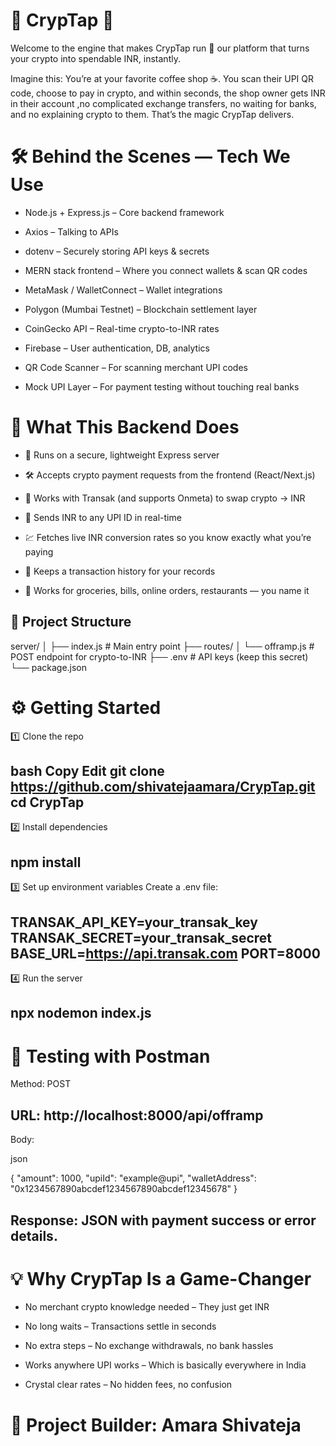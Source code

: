 # 💸 CrypTap 💸
Welcome to the engine that makes CrypTap run 🚀 our platform that turns your crypto into spendable INR, instantly.

Imagine this: You’re at your favorite coffee shop ☕. You scan their UPI QR code, choose to pay in crypto, and within seconds, the shop owner gets INR in their account ,no complicated exchange transfers, no waiting for banks, and no explaining crypto to them. That’s the magic CrypTap delivers.
# 🛠 Behind the Scenes — Tech We Use
- Node.js + Express.js – Core backend framework

- Axios – Talking to APIs

- dotenv – Securely storing API keys & secrets

- MERN stack frontend – Where you connect wallets & scan QR codes

- MetaMask / WalletConnect – Wallet integrations

- Polygon (Mumbai Testnet) – Blockchain settlement layer

- CoinGecko API – Real-time crypto-to-INR rates

- Firebase – User authentication, DB, analytics

- QR Code Scanner – For scanning merchant UPI codes

- Mock UPI Layer – For payment testing without touching real banks
# 🚀 What This Backend Does
 - 🔐 Runs on a secure, lightweight Express server

- 🛠 Accepts crypto payment requests from the frontend (React/Next.js)

- 🔄 Works with Transak (and supports Onmeta) to swap crypto → INR

- 📡 Sends INR to any UPI ID in real-time

- 💹 Fetches live INR conversion rates so you know exactly what you’re paying

- 📜 Keeps a transaction history for your records

- 🛒 Works for groceries, bills, online orders, restaurants — you name it



## 📂 Project Structure

server/
│
├── index.js        # Main entry point
├── routes/
│   └── offramp.js  # POST endpoint for crypto-to-INR
├── .env            # API keys (keep this secret)
└── package.json

# ⚙️ Getting Started
1️⃣ Clone the repo

bash
Copy
Edit
git clone https://github.com/shivatejaamara/CrypTap.git
cd CrypTap
----
2️⃣ Install dependencies


npm install
----
3️⃣ Set up environment variables
Create a .env file:


TRANSAK_API_KEY=your_transak_key
TRANSAK_SECRET=your_transak_secret
BASE_URL=https://api.transak.com
PORT=8000
---
4️⃣ Run the server

npx nodemon index.js
---
# 🧪 Testing with Postman
Method: POST

URL: http://localhost:8000/api/offramp
---

Body:

json

{
  "amount": 1000,
  "upiId": "example@upi",
  "walletAddress": "0x1234567890abcdef1234567890abcdef12345678"
}

Response: JSON with payment success or error details.
---

# 💡 Why CrypTap Is a Game-Changer
- No merchant crypto knowledge needed – They just get INR

- No long waits – Transactions settle in seconds

- No extra steps – No exchange withdrawals, no bank hassles

- Works anywhere UPI works – Which is basically everywhere in India

- Crystal clear rates – No hidden fees, no confusion

# 🔗 Project Builder: Amara Shivateja
